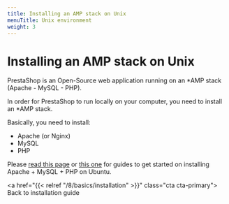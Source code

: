 ```yaml
---
title: Installing an AMP stack on Unix
menuTitle: Unix environment
weight: 3
---
```


# Installing an AMP stack on Unix

PrestaShop is an Open-Source web application running on an *AMP stack (Apache - MySQL - PHP).

In order for PrestaShop to run locally on your computer, you need to install an *AMP stack. 

Basically, you need to install: 

- Apache (or Nginx)
- MySQL
- PHP

Please [read this page](https://linuxhandbook.com/lamp-stack-ubuntu/) or [this one](https://www.digitalocean.com/community/tutorials/how-to-install-linux-apache-mysql-php-lamp-stack-on-ubuntu-22-04) for guides to get started on installing Apache + MySQL + PHP on Ubuntu.

<a href="{{< relref "/8/basics/installation" >}}" class="cta cta-primary">
  Back to installation guide
</a>
